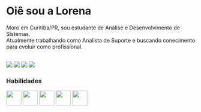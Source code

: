 
# Oiê sou a Lorena
Moro em Curitiba/PR, sou estudante de Análise e Desenvolvimento de Sistemas. <br/>
Atualmente trabalhando como Analista de Suporte e buscando conecimento para evoluir como profissional. <br/>
<br/>

<a href="https://www.linkedin.com/in/lorena-t-romão/" target="_blank"><img src="https://img.shields.io/badge/-LinkedIn-%230077B5?style=for-the-badge&logo=linkedin&logoColor=white" target="_blank"></a>  <a href = "https://web.dio.me/users/tanconrl?tab=skills"><img src="https://img.shields.io/badge/DIO-97FFFF?style=for-the-badge&logo=&logoColor=0E76A8"></a> <a href="https://www.instagram.com/tancollor/" target="_blank"><img src="https://img.shields.io/badge/-Instagram-%23E4405F?style=for-the-badge&logo=instagram&logoColor=white" target="_blank"></a> <a href = "mailto:lotromao@gmail.com"><img src="https://img.shields.io/badge/Gmail-D14836?style=for-the-badge&logo=gmail&logoColor=white" target="_blank"></a>
<br/>

### Habilidades 

<img src="https://cdn.jsdelivr.net/gh/devicons/devicon@latest/icons/microsoftsqlserver/microsoftsqlserver-plain-wordmark.svg" width="40" height="40"/> <img src="https://cdn.jsdelivr.net/gh/devicons/devicon@latest/icons/html5/html5-original-wordmark.svg" width="40" height="40"/> <img src="https://cdn.jsdelivr.net/gh/devicons/devicon@latest/icons/css3/css3-original-wordmark.svg" width="40" height="40"/> <img src="https://cdn.jsdelivr.net/gh/devicons/devicon@latest/icons/angular/angular-original.svg" width="40" height="40"/> <img src="https://cdn.jsdelivr.net/gh/devicons/devicon@latest/icons/javascript/javascript-original.svg" width="40" height="40"/>  

            
          
          
          


          


